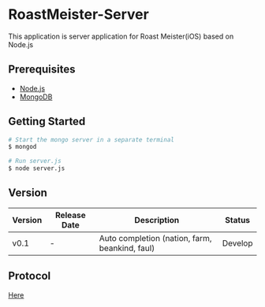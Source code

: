 # RoastMeister-Server
This application is server application for Roast Meister(iOS) based on Node.js


## Prerequisites
* [Node.js](https://nodejs.org)
* [MongoDB](https://www.mongodb.org/)

## Getting Started
```bash
# Start the mongo server in a separate terminal
$ mongod

# Run server.js
$ node server.js
```


## Version
Version       | Release Date | Description                                          | Status     |
------------- | ------------ | ---------------------------------------------------- | ---------- |
v0.1          | -            | Auto completion (nation, farm, beankind, faul)       | Develop    |


## Protocol
[Here](https://github.com/canapio/RoastMeister-Server/tree/master/Protocol)
